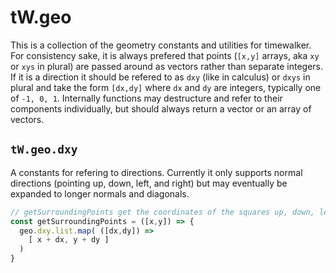 # tW.geo

This is a collection of the geometry constants and utilities for timewalker. For consistency sake, it is always prefered that points (`[x,y]` arrays, aka `xy` or `xys` in plural) are passed around as vectors rather than separate integers. If it is a direction it should be refered to as `dxy` (like in calculus) or `dxys` in plural and take the form `[dx,dy]` where `dx` and `dy` are integers, typically one of `-1, 0, 1`. Internally functions may destructure and refer to their components individually, but should always return a vector or an array of vectors.

## `tW.geo.dxy`

A constants for refering to directions. Currently it only supports normal directions (pointing up, down, left, and right) but may eventually be expanded to longer normals and diagonals.

``` javascript
// getSurroundingPoints get the coordinates of the squares up, down, left, right of a point
const getSurroundingPoints = ([x,y]) => {
  geo.dxy.list.map( ([dx,dy]) =>
    [ x + dx, y + dy ]
  )
}
```
